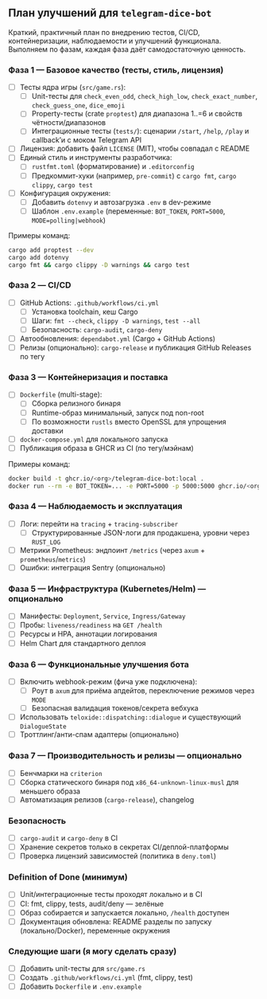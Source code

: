 ## План улучшений для `telegram-dice-bot`

Краткий, практичный план по внедрению тестов, CI/CD, контейнеризации, наблюдаемости и улучшений функционала. Выполняем по фазам, каждая фаза даёт самодостаточную ценность.

### Фаза 1 — Базовое качество (тесты, стиль, лицензия)
- [ ] Тесты ядра игры (`src/game.rs`):
  - [ ] Unit-тесты для `check_even_odd`, `check_high_low`, `check_exact_number`, `check_guess_one`, `dice_emoji`
  - [ ] Property-тесты (crate `proptest`) для диапазона 1..=6 и свойств чётности/диапазонов
  - [ ] Интеграционные тесты (`tests/`): сценарии `/start`, `/help`, `/play` и callback’и c моком Telegram API
- [ ] Лицензия: добавить файл `LICENSE` (MIT), чтобы совпадал с README
- [ ] Единый стиль и инструменты разработчика:
  - [ ] `rustfmt.toml` (форматирование) и `.editorconfig`
  - [ ] Предкоммит-хуки (например, `pre-commit`) с `cargo fmt`, `cargo clippy`, `cargo test`
- [ ] Конфигурация окружения:
  - [ ] Добавить `dotenvy` и автозагрузка `.env` в dev-режиме
  - [ ] Шаблон `.env.example` (переменные: `BOT_TOKEN`, `PORT=5000`, `MODE=polling|webhook`)

Примеры команд:

```bash
cargo add proptest --dev
cargo add dotenvy
cargo fmt && cargo clippy -D warnings && cargo test
```

### Фаза 2 — CI/CD
- [ ] GitHub Actions: `.github/workflows/ci.yml`
  - [ ] Установка toolchain, кеш Cargo
  - [ ] Шаги: `fmt --check`, `clippy -D warnings`, `test --all`
  - [ ] Безопасность: `cargo-audit`, `cargo-deny`
- [ ] Автообновления: `dependabot.yml` (Cargo + GitHub Actions)
- [ ] Релизы (опционально): `cargo-release` и публикация GitHub Releases по тегу

### Фаза 3 — Контейнеризация и поставка
- [ ] `Dockerfile` (multi-stage):
  - [ ] Сборка релизного бинаря
  - [ ] Runtime-образ минимальный, запуск под non-root
  - [ ] По возможности `rustls` вместо OpenSSL для упрощения доставки
- [ ] `docker-compose.yml` для локального запуска
- [ ] Публикация образа в GHCR из CI (по тегу/мэйнам)

Примеры команд:

```bash
docker build -t ghcr.io/<org>/telegram-dice-bot:local .
docker run --rm -e BOT_TOKEN=... -e PORT=5000 -p 5000:5000 ghcr.io/<org>/telegram-dice-bot:local
```

### Фаза 4 — Наблюдаемость и эксплуатация
- [ ] Логи: перейти на `tracing` + `tracing-subscriber`
  - [ ] Структурированные JSON-логи для продакшена, уровни через `RUST_LOG`
- [ ] Метрики Prometheus: эндпоинт `/metrics` (через `axum` + `prometheus`/`metrics`)
- [ ] Ошибки: интеграция Sentry (опционально)

### Фаза 5 — Инфраструктура (Kubernetes/Helm) — опционально
- [ ] Манифесты: `Deployment`, `Service`, `Ingress/Gateway`
- [ ] Пробы: `liveness/readiness` на `GET /health`
- [ ] Ресурсы и HPA, аннотации логирования
- [ ] Helm Chart для стандартного деплоя

### Фаза 6 — Функциональные улучшения бота
- [ ] Включить webhook-режим (фича уже подключена):
  - [ ] Роут в `axum` для приёма апдейтов, переключение режимов через `MODE`
  - [ ] Безопасная валидация токенов/секрета вебхука
- [ ] Использовать `teloxide::dispatching::dialogue` и существующий `DialogueState`
- [ ] Троттлинг/анти-спам адаптеры (опционально)

### Фаза 7 — Производительность и релизы — опционально
- [ ] Бенчмарки на `criterion`
- [ ] Сборка статического бинаря под `x86_64-unknown-linux-musl` для меньшего образа
- [ ] Автоматизация релизов (`cargo-release`), changelog

### Безопасность
- [ ] `cargo-audit` и `cargo-deny` в CI
- [ ] Хранение секретов только в секретах CI/деплой-платформы
- [ ] Проверка лицензий зависимостей (политика в `deny.toml`)

### Definition of Done (минимум)
- [ ] Unit/интеграционные тесты проходят локально и в CI
- [ ] CI: fmt, clippy, tests, audit/deny — зелёные
- [ ] Образ собирается и запускается локально, `/health` доступен
- [ ] Документация обновлена: README разделы по запуску (локально/Docker), переменные окружения

### Следующие шаги (я могу сделать сразу)
- [ ] Добавить unit-тесты для `src/game.rs`
- [ ] Создать `.github/workflows/ci.yml` (fmt, clippy, test)
- [ ] Добавить `Dockerfile` и `.env.example`
